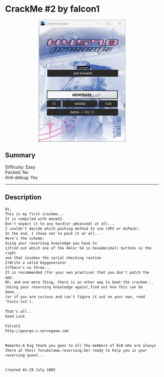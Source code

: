 # CrackMe #2 by falcon1

<div align="center">
  <img src="proof.png" height="400px" width="auto">
</div>

## Summary 
Difficulty: Easy  
Packed: No  
Anti-debug: Yes  

---

## Description

```
Hi,
This is my first crackme...
It is compiled with masm32.
Don't expect it to any hard(or advanced) at all...
I couldn't decide which packing method to use (UPX or AsPack).
In the end, I chose not to pack it at all...
Here's the scheme:
Using your reversing knowledge you have to
1)Find out which one of the 84(or 54 in hexadecimal) buttons is the right
one that invokes the serial checking routine
2)Write a valid keygenerator
3)There's no three...
It is recommended (for your own practice) that you don't patch the app.
Oh, and one more thing, there is an other way to beat the crackme...
(Using your reversing knowledge again),find out how this can be done...
(or if you are curious and can't figure it out on your own, read 'hints.txt').

That's all..
Good Luck

Falcon1
http://george-v.servegame.com


Remarks:A big thank you goes to all the members of BiW who are always
there at their forums(www.reversing.be) ready to help you in your reversing quest...


Created At:29 July 2005
```
